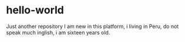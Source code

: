 # hello-world
Just another repository
I am new in this platform, i living in Peru, do not speak much inglish, i am sixteen years old.

